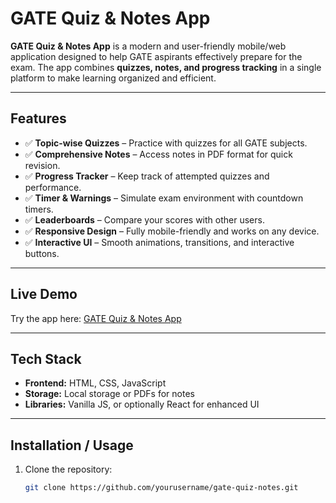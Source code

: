 # GATE Quiz & Notes App

**GATE Quiz & Notes App** is a modern and user-friendly mobile/web application designed to help GATE aspirants effectively prepare for the exam. The app combines **quizzes, notes, and progress tracking** in a single platform to make learning organized and efficient.

---

## Features

- ✅ **Topic-wise Quizzes** – Practice with quizzes for all GATE subjects.  
- ✅ **Comprehensive Notes** – Access notes in PDF format for quick revision.  
- ✅ **Progress Tracker** – Keep track of attempted quizzes and performance.  
- ✅ **Timer & Warnings** – Simulate exam environment with countdown timers.  
- ✅ **Leaderboards** – Compare your scores with other users.  
- ✅ **Responsive Design** – Fully mobile-friendly and works on any device.  
- ✅ **Interactive UI** – Smooth animations, transitions, and interactive buttons.  

---

## Live Demo

Try the app here: [GATE Quiz & Notes App](https://itssonam-0.github.io/GATE-Quiz-Notes-App/)

---

## Tech Stack

- **Frontend:** HTML, CSS, JavaScript  
- **Storage:** Local storage or PDFs for notes  
- **Libraries:** Vanilla JS, or optionally React for enhanced UI  

---

## Installation / Usage

1. Clone the repository:  
   ```bash
   git clone https://github.com/yourusername/gate-quiz-notes.git
